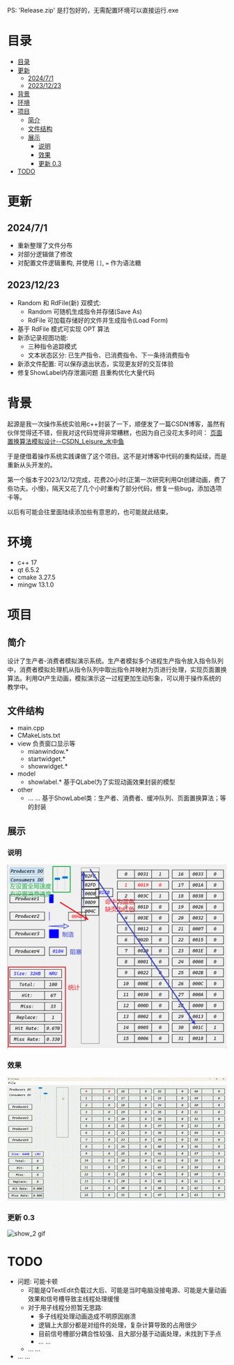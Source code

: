 PS: 'Release.zip' 是打包好的，无需配置环境可以直接运行.exe
# 目录
- [目录](#目录)
- [更新](#更新)
  - [2024/7/1](#202471)
  - [2023/12/23](#20231223)
- [背景](#背景)
- [环境](#环境)
- [项目](#项目)
  - [简介](#简介)
  - [文件结构](#文件结构)
  - [展示](#展示)
    - [说明](#说明)
    - [效果](#效果)
    - [更新 0.3](#更新-03)
- [TODO](#todo)


# 更新
## 2024/7/1
- 重新整理了文件分布
- 对部分逻辑做了修改
- 对配置文件逻辑重构, 并使用 `[]`, `=` 作为语法糖

## 2023/12/23
- Random 和 RdFile(新) 双模式: 
  - Random 可随机生成指令并存储(Save As)
  - RdFile 可加载存储好的文件并生成指令(Load Form)
- 基于 RdFile 模式可实现 OPT 算法
- 新添记录视图功能:
  - 三种指令追踪模式
  - 文本状态区分: 已生产指令、已消费指令、下一条待消费指令
- 新添文件配置: 可以保存退出状态，实现更友好的交互体验
- 修复ShowLabel内存泄漏问题 且重构优化大量代码


# 背景
起源是我一次操作系统实验用c++封装了一下，顺便发了一篇CSDN博客，虽然有伙伴觉得还不错，但我对这代码觉得非常糟糕，也因为自己没花太多时间：
[页面置换算法模拟设计--CSDN_Leisure_水中鱼](http://t.csdnimg.cn/n3lp7)

于是便借着操作系统实践课做了这个项目。这不是对博客中代码的重构延续，而是重新从头开发的。

第一个版本于2023/12/12完成，花费20小时(正第一次研究利用Qt创建动画，费了些功夫。小慢)，隔天又花了几个小时重构了部分代码，修复一些bug，添加选项卡等。

以后有可能会往里面陆续添加些有意思的，也可能就此结束。


# 环境
- c++ 17
- qt 6.5.2
- cmake 3.27.5
- mingw 13.1.0


# 项目
## 简介
设计了生产者-消费者模拟演示系统。生产者模拟多个进程生产指令放入指令队列中，消费者模拟处理机从指令队列中取出指令并映射为页进行处理，实现页面置换算法。利用Qt产生动画，模拟演示这一过程更加生动形象，可以用于操作系统的教学中。

## 文件结构
- main.cpp
- CMakeLists.txt
- view 负责窗口显示等
  - mianwindow.*
  - startwidget.*
  - showwidget.*
- model
  - showlabel.* 基于QLabel为了实现动画效果封装的模型
- other
  - ... ... 基于ShowLabel类：生产者、消费者、缓冲队列、页面置换算法；等的封装

## 展示
### 说明
![show image](https://github.com/supine0703/OS_QASys/blob/main/docs/images/show.png "show image")

### 效果
![show gif](https://github.com/supine0703/OS_QASys/blob/main/docs/images/show.gif "show gif")

### 更新 0.3
![show_2 gif](https://github.com/supine0703/OS_QASys/blob/main/docs/images/show_2.gif "show_2 gif")

# TODO
- 问题: 可能卡顿
  - 可能是QTextEdit负载过大后、可能是当时电脑没接电源、可能是大量动画效果和信号槽导致主线程处理缓慢
  - 对于用子线程分担暂无思路:
    - 多子线程处理动画造成不明原因崩溃
    - 逻辑上大部分都是对组件的处理，复杂计算导致的占用很少
    - 目前信号槽部分耦合性较强、且大部分基于动画处理，未找到下手点
    - ... ...
  - ... ...
- ... ...